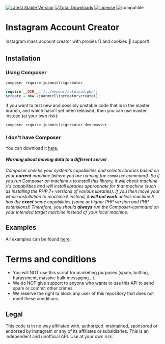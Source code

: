 [![Latest Stable Version](https://poser.pugx.org/juanmicl/igcreator/version)](https://packagist.org/packages/juanmicl/igcreator) [![Total Downloads](https://poser.pugx.org/juanmicl/igcreator/downloads)](https://packagist.org/packages/juanmicl/igcreator) [![License](https://poser.pugx.org/juanmicl/igcreator/license)](https://packagist.org/packages/juanmicl/igcreator) ![compatible](https://img.shields.io/badge/PHP%207-Compatible-brightgreen.svg)
# Instagram Account Creator
Instagram mass account creator with proxies 🔃  and cookies 🍪 support!
## Installation
### Using Composer
```sh
composer require juanmicl/igcreator
```
```php
require __DIR__.'/../vendor/autoload.php';
$create = new \juanmicl\igcreator\create();
```
If you want to test new and possibly unstable code that is in the master branch, and which hasn't yet been released, then you can use master instead (at your own risk):
```sh
composer require juanmicl/igcreator dev-master
```
### I don't have Composer
You can download it [here](https://getcomposer.org/download/).
#### _Warning about moving data to a different server_
_Composer checks your system's capabilities and selects libraries based on your **current** machine (where you are running the `composer` command). So if you run Composer on machine `A` to install this library, it will check machine `A`'s capabilities and will install libraries appropriate for that machine (such as installing the PHP 7+ versions of various libraries). If you then move your whole installation to machine `B` instead, it **will not work** unless machine `B` has the **exact** same capabilities (same or higher PHP version and PHP extensions)! Therefore, you should **always** run the Composer-command on your intended target machine instead of your local machine._
## Examples
All examples can be found [here](https://github.com/juanmicl/igcreator/tree/master/examples).
# Terms and conditions
- You will NOT use this script for marketing purposes (spam, botting, harassment, massive bulk messaging...).
- We do NOT give support to anyone who wants to use this API to send spam or commit other crimes.
- We reserve the right to block any user of this repository that does not meet these conditions.
## Legal
This code is in no way affiliated with, authorized, maintained, sponsored or endorsed by Instagram or any of its affiliates or subsidiaries. This is an independent and unofficial API. Use at your own risk.
